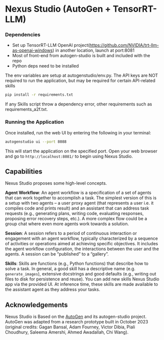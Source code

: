 # Nexus Studio (AutoGen + TensorRT-LLM)

### Dependencies
- Set up TensorRT-LLM OpenAI project(https://github.com/NVIDIA/trt-llm-as-openai-windows) in another location, launch at port:8081
- Most of front-end from autogen-studio is built and included with the repo
- Python deps need to be installed

The env variables are setup at autogenstudio/env.py. The API keys are NOT required to run the application, but may be required for certain API-related skills

```bash
pip install -r requirements.txt
```
If any Skills script throw a dependency error, other requirements such as requirements_a2f.txt.

### Running the Application

Once installed, run the web UI by entering the following in your terminal:

```bash
autogenstudio ui --port 8088
```

This will start the application on the specified port. Open your web browser and go to `http://localhost:8081/` to begin using Nexus Studio.

## Capabilities

Nexus Studio proposes some high-level concepts.

**Agent Workflow**: An agent workflow is a specification of a set of agents that can work together to accomplish a task. The simplest version of this is a setup with two agents – a user proxy agent (that represents a user i.e. it compiles code and prints result) and an assistant that can address task requests (e.g., generating plans, writing code, evaluating responses, proposing error recovery steps, etc.). A more complex flow could be a group chat where even more agents work towards a solution.

**Session**: A session refers to a period of continuous interaction or engagement with an agent workflow, typically characterized by a sequence of activities or operations aimed at achieving specific objectives. It includes the agent workflow configuration, the interactions between the user and the agents. A session can be “published” to a “gallery”.

**Skills**: Skills are functions (e.g., Python functions) that describe how to solve a task. In general, a good skill has a descriptive name (e.g. `generate_images`), extensive docstrings and good defaults (e.g., writing out files to disk for persistence and reuse). You can add new skills Nexus Studio app via the provided UI. At inference time, these skills are made available to the assistant agent as they address your tasks.



## Acknowledgements

Nexus Studio is Based on the [AutoGen](https://microsoft.github.io/autogen) and its autogen-studio project. AutoGen was adapted from a research prototype built in October 2023 (original credits: Gagan Bansal, Adam Fourney, Victor Dibia, Piali Choudhury, Saleema Amershi, Ahmed Awadallah, Chi Wang).